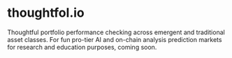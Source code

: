 # thoughtfol.io
Thoughtful portfolio performance checking across emergent and traditional asset classes. For fun pro-tier AI and on-chain analysis prediction markets for research and education purposes, coming soon.
